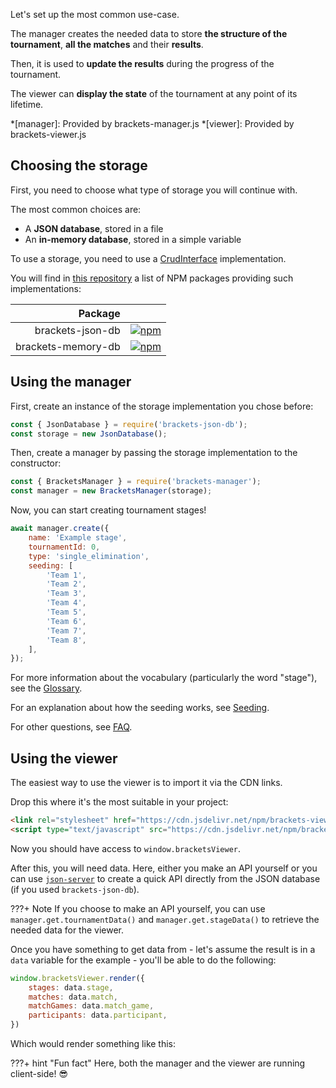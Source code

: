 Let's set up the most common use-case.

The manager creates the needed data to store **the structure of the tournament**, **all the matches** and their **results**.

Then, it is used to **update the results** during the progress of the tournament.

The viewer can **display the state** of the tournament at any point of its lifetime.

*[manager]: Provided by brackets-manager.js
*[viewer]: Provided by brackets-viewer.js

## Choosing the storage

First, you need to choose what type of storage you will continue with.

The most common choices are:

- A **JSON database**, stored in a file
- An **in-memory database**, stored in a simple variable

To use a storage, you need to use a [CrudInterface](https://github.com/Drarig29/brackets-manager.js/blob/625bf3477281d12dc580d2f922cf9f2602f9dd96/src/types.ts#L126-L201) implementation.

You will find in [this repository](https://github.com/Drarig29/brackets-storage) a list of NPM packages providing such implementations:

|            Package |                                                                                                                 |
| -----------------: | --------------------------------------------------------------------------------------------------------------- |
|   brackets-json-db | [![npm](https://img.shields.io/npm/v/brackets-json-db.svg)](https://www.npmjs.com/package/brackets-json-db)     |
| brackets-memory-db | [![npm](https://img.shields.io/npm/v/brackets-memory-db.svg)](https://www.npmjs.com/package/brackets-memory-db) |

## Using the manager

First, create an instance of the storage implementation you chose before:

```js
const { JsonDatabase } = require('brackets-json-db');
const storage = new JsonDatabase();
```

Then, create a manager by passing the storage implementation to the constructor:

```js
const { BracketsManager } = require('brackets-manager');
const manager = new BracketsManager(storage);
```

Now, you can start creating tournament stages!

```js
await manager.create({
    name: 'Example stage',
    tournamentId: 0,
    type: 'single_elimination',
    seeding: [
        'Team 1',
        'Team 2',
        'Team 3',
        'Team 4',
        'Team 5',
        'Team 6',
        'Team 7',
        'Team 8',
    ],
});
```

For more information about the vocabulary (particularly the word "stage"), see the [Glossary](user-guide/glossary.md).

For an explanation about how the seeding works, see [Seeding](user-guide/seeding.md).

For other questions, see [FAQ](faq.md).

## Using the viewer

The easiest way to use the viewer is to import it via the CDN links.

Drop this where it's the most suitable in your project:

```html
<link rel="stylesheet" href="https://cdn.jsdelivr.net/npm/brackets-viewer@latest/dist/brackets-viewer.min.css" />
<script type="text/javascript" src="https://cdn.jsdelivr.net/npm/brackets-viewer@latest/dist/brackets-viewer.min.js"></script>
```

Now you should have access to `window.bracketsViewer`.

After this, you will need data. Here, either you make an API yourself or you can use [`json-server`](https://www.npmjs.com/package/json-server) to create a quick API directly from the JSON database (if you used `brackets-json-db`).

???+ Note
    If you choose to make an API yourself, you can use `manager.get.tournamentData()` and `manager.get.stageData()` to retrieve the needed data for the viewer.

Once you have something to get data from - let's assume the result is in a `data` variable for the example - you'll be able to do the following:

```js
window.bracketsViewer.render({
    stages: data.stage,
    matches: data.match,
    matchGames: data.match_game,
    participants: data.participant,
})
```

Which would render something like this:

<link rel="stylesheet" href="https://cdn.jsdelivr.net/npm/brackets-viewer@latest/dist/brackets-viewer.min.css" />
<script type="text/javascript" src="https://cdn.jsdelivr.net/npm/brackets-viewer@latest/dist/brackets-viewer.min.js"></script>

<style>
.brackets-viewer h1 {
    margin-top: 10px;
}
</style>

<div class="brackets-viewer"></div>

<script>
    (async () => {
        await window.bracketsManager.create({
            name: 'Example stage',
            tournamentId: 0,
            type: 'single_elimination',
            seeding: [
                'Team 1',
                'Team 2',
                'Team 3',
                'Team 4',
                'Team 5',
                'Team 6',
                'Team 7',
                'Team 8',
            ],
        });

        const data = await window.bracketsManager.get.stageData(0);
        
        window.bracketsViewer.render({
            stages: data.stage,
            matches: data.match,
            matchGames: data.match_game,
            participants: data.participant,
        });
    })();
</script>

???+ hint "Fun fact"
    Here, both the manager and the viewer are running client-side! :sunglasses: